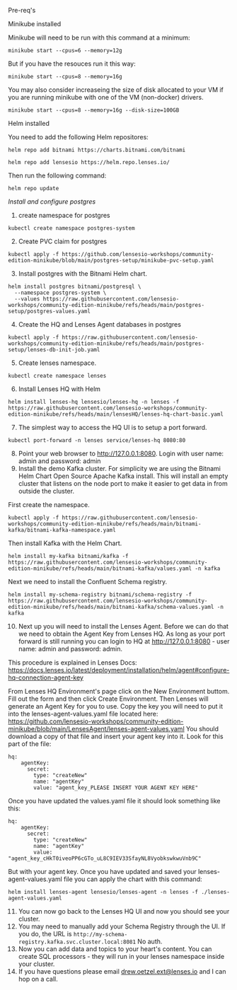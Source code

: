 Pre-req's 

Minikube installed

Minikube will need to be run with this command at a minimum:
```
minikube start --cpus=6 --memory=12g
```
But if you have the resouces run it this way:
```
minikube start --cpus=8 --memory=16g
```
You may also consider increaseing the size of disk allocated to your VM if you are running minikube with one of the VM (non-docker) drivers.
```
minikube start --cpus=8 --memory=16g --disk-size=100GB
```

Helm installed

You need to add the following Helm repositores:
```
helm repo add bitnami https://charts.bitnami.com/bitnami
```
```
helm repo add lensesio https://helm.repo.lenses.io/
```
Then run the following command:
```
helm repo update
```

*Install and configure postgres*

1. create namespace for postgres
```
kubectl create namespace postgres-system
```
2. Create PVC claim for postgres
```
kubectl apply -f https://github.com/lensesio-workshops/community-edition-minikube/blob/main/postgres-setup/minikube-pvc-setup.yaml
```
3. Install postgres with the Bitnami Helm chart.
```
helm install postgres bitnami/postgresql \
  --namespace postgres-system \
  --values https://raw.githubusercontent.com/lensesio-workshops/community-edition-minikube/refs/heads/main/postgres-setup/postgres-values.yaml
```
4. Create the HQ and Lenses Agent databases in postgres
```
kubectl apply -f https://raw.githubusercontent.com/lensesio-workshops/community-edition-minikube/refs/heads/main/postgres-setup/lenses-db-init-job.yaml
```
5. Create lenses namespace.
```
kubectl create namespace lenses
```
6. Install Lenses HQ with Helm
```
helm install lenses-hq lensesio/lenses-hq -n lenses -f https://raw.githubusercontent.com/lensesio-workshops/community-edition-minikube/refs/heads/main/lensesHQ/lenses-hq-chart-basic.yaml
```
7. The simplest way to access the HQ UI is to setup a port forward.
```
kubectl port-forward -n lenses service/lenses-hq 8080:80
```
8. Point your web browser to http://127.0.0.1:8080. Login with user name: admin and password: admin
9. Install the demo Kafka cluster. For simplicity we are using the Bitnami Helm Chart Open Source Apache Kafka install. This will install an empty cluster that listens on the node port to make it easier to get data in from outside the cluster.

First create the namespace.
```
kubectl apply -f https://raw.githubusercontent.com/lensesio-workshops/community-edition-minikube/refs/heads/main/bitnami-kafka/bitnami-kafka-namespace.yaml
```
Then install Kafka with the Helm Chart.
```
helm install my-kafka bitnami/kafka -f https://raw.githubusercontent.com/lensesio-workshops/community-edition-minikube/refs/heads/main/bitnami-kafka/values.yaml -n kafka
```
Next we need to install the Confluent Schema registry.
```
helm install my-schema-registry bitnami/schema-registry -f https://raw.githubusercontent.com/lensesio-workshops/community-edition-minikube/refs/heads/main/bitnami-kafka/schema-values.yaml -n kafka
```
10. Next up you will need to install the Lenses Agent. Before we can do that we need to obtain the Agent Key from Lenses HQ. As long as your port forward is still running you can login to HQ at http://127.0.0.1:8080 - user name: admin and password: admin.

This procedure is explained in Lenses Docs: https://docs.lenses.io/latest/deployment/installation/helm/agent#configure-hq-connection-agent-key

From Lenses HQ Environment's page click on the New Environment buttom. Fill out the form and then click Create Environment. Then Lenses will generate an Agent Key for you to use. Copy the key you will need to put it into the lenses-agent-values.yaml file located here: https://github.com/lensesio-workshops/community-edition-minikube/blob/main/LensesAgent/lenses-agent-values.yaml
You should download a copy of that file and insert your agent key into it. Look for this part of the file:
```
hq:
    agentKey:
      secret:
        type: "createNew"
        name: "agentKey"
        value: "agent_key_PLEASE INSERT YOUR AGENT KEY HERE"
```
Once you have updated the values.yaml file it should look something like this:
```
hq:
    agentKey:
      secret:
        type: "createNew"
        name: "agentKey"
        value: "agent_key_cHkT0iveoPP6cGTo_uL8C9IEV33SfayNL8VyobkswkwuVnb9C"
```
But with your agent key. Once you have updated and saved your lenses-agent-values.yaml file you can apply the chart with this command:
```
helm install lenses-agent lensesio/lenses-agent -n lenses -f ./lenses-agent-values.yaml
```
11. You can now go back to the Lenses HQ UI and now you should see your cluster.
12. You may need to manually add your Schema Registry through the UI. If you do, the URL is ```http://my-schema-registry.kafka.svc.cluster.local:8081``` No auth.
13. Now you can add data and topics to your heart's content. You can create SQL processors - they will run in your lenses namespace inside your cluster.
14. If you have questions please email drew.oetzel.ext@lenses.io and I can hop on a call. 

